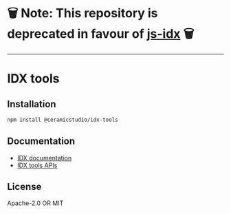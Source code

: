 # 🗑️ Note: This repository is deprecated in favour of [js-idx](https://github.com/ceramicstudio/js-idx/tree/master/packages/tools) 🗑️

---

# IDX tools

## Installation

```sh
npm install @ceramicstudio/idx-tools
```

## Documentation

- [IDX documentation](https://idx.xyz)
- [IDX tools APIs](https://idx.xyz/docs/libs-tools)

## License

Apache-2.0 OR MIT
